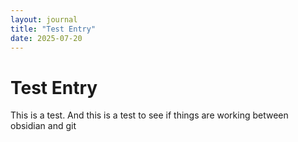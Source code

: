 ```yaml
---
layout: journal
title: "Test Entry"
date: 2025-07-20
---
```


# Test Entry

This is a test.
And this is a test to see if things are working between obsidian and git